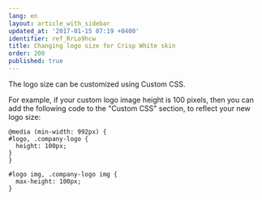 ```yaml
---
lang: en
layout: article_with_sidebar
updated_at: '2017-01-15 07:19 +0400'
identifier: ref_RrLo9hcw
title: Changing logo size for Crisp White skin
order: 200
published: true
---
```

The logo size can be customized using Custom CSS.

For example, if your custom logo image height is 100 pixels, then you can add the following code to the "Custom CSS" section, to reflect your new logo size:

```
@media (min-width: 992px) {
#logo, .company-logo {
  height: 100px;
}
}

#logo img, .company-logo img {
  max-height: 100px;
}
```
